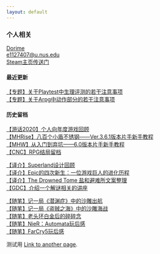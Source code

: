 ```yaml
---
layout: default
---
```


### 个人相关
[Dorime](https://www.youtube.com/watch?v=6xUnSVTh8fI&ab_channel=DeccaRecords)  
e1127407@u.nus.edu  
[Steam主页传送门](https://steamcommunity.com/id/DorimeLam/)  



#### 最近更新
[【专题】关于Playtest中生理评测的若干注意事项](https://docs.qq.com/doc/DZFpkeVdEcHFGU1ZD)  
[【专题】关于Arpg中动作部分的若干注意事项](https://docs.qq.com/doc/DZERqQld0dElQVG9k)  

#### 历史留档 
[【游话2020】个人向年度游戏回顾](https://zhuanlan.zhihu.com/p/468886141)   
[【MHRise】八百个小盾不锈钢——Ver.3.6.1版本片手新手教程](https://keylol.com/t778251-1-1)  
[【MHW】从入门到弃坑——6.0版本片手新手教程](https://keylol.com/t506756-1-1)   
[【CNC】RPG结局留档](https://space.bilibili.com/35092401/channel/seriesdetail?sid=3329589)  
  
[【译介】Superland设计回顾](/custom-url/)  
[【译介】Epic的四次新生：一位游戏巨人的进化历程](https://zhuanlan.zhihu.com/p/468881017)  
[【译介】The Drowned Tome 盐和避难所文案整理](/drowned-tome/)  
[【GDC】介绍一个解谜相关的讲座](/Elyot-Grant/)

[【随笔】记一局《潜渊症》中的沙雕出航](/Barotrauma/)  
[【随笔】记一局《盗贼之海》中的沙雕海战](/sea-of-thieves/)  
[【随笔】老头环白金后的碎碎念](https://zhuanlan.zhihu.com/p/487937138)  
[【随笔】NieR：Automata玩后感](/NieR-Automata/)  
[【随笔】FarCry5玩后感](/farcry5/)  

测试用
[Link to another page](./another-page.html).  
